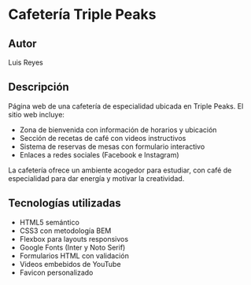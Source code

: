 # Cafetería Triple Peaks

## Autor

Luis Reyes

## Descripción

Página web de una cafetería de especialidad ubicada en Triple Peaks. El sitio web incluye:

- Zona de bienvenida con información de horarios y ubicación
- Sección de recetas de café con videos instructivos
- Sistema de reservas de mesas con formulario interactivo
- Enlaces a redes sociales (Facebook e Instagram)

La cafetería ofrece un ambiente acogedor para estudiar, con café de especialidad para dar energía y motivar la creatividad.

## Tecnologías utilizadas

- HTML5 semántico
- CSS3 con metodología BEM
- Flexbox para layouts responsivos
- Google Fonts (Inter y Noto Serif)
- Formularios HTML con validación
- Videos embebidos de YouTube
- Favicon personalizado

